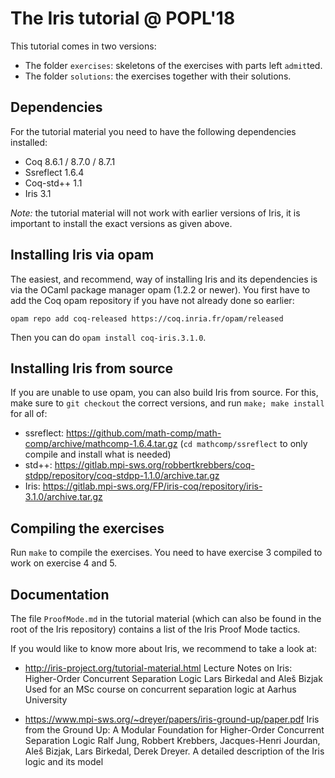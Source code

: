 # The Iris tutorial @ POPL'18

This tutorial comes in two versions:

- The folder `exercises`: skeletons of the exercises with parts left `admit`ted.
- The folder `solutions`: the exercises together with their solutions.

## Dependencies

For the tutorial material you need to have the following dependencies installed:

- Coq 8.6.1 / 8.7.0 / 8.7.1
- Ssreflect 1.6.4
- Coq-std++ 1.1
- Iris 3.1

*Note:* the tutorial material will not work with earlier versions of Iris, it
is important to install the exact versions as given above.

## Installing Iris via opam

The easiest, and recommend, way of installing Iris and its dependencies is via
the OCaml package manager opam (1.2.2 or newer). You first have to add the Coq
opam repository if you have not already done so earlier:

    opam repo add coq-released https://coq.inria.fr/opam/released

Then you can do `opam install coq-iris.3.1.0`.

## Installing Iris from source

If you are unable to use opam, you can also build Iris from source. For this,
make sure to `git checkout` the correct versions, and run `make; make install`
for all of:

* ssreflect: <https://github.com/math-comp/math-comp/archive/mathcomp-1.6.4.tar.gz>
  (`cd mathcomp/ssreflect` to only compile and install what is needed)
* std++: <https://gitlab.mpi-sws.org/robbertkrebbers/coq-stdpp/repository/coq-stdpp-1.1.0/archive.tar.gz>
* Iris: <https://gitlab.mpi-sws.org/FP/iris-coq/repository/iris-3.1.0/archive.tar.gz>

## Compiling the exercises

Run `make` to compile the exercises. You need to have exercise 3 compiled to
work on exercise 4 and 5.

## Documentation

The file `ProofMode.md` in the tutorial material (which can also be found in the
root of the Iris repository) contains a list of the Iris Proof Mode tactics.

If you would like to know more about Iris, we recommend to take a look at:

- http://iris-project.org/tutorial-material.html
  Lecture Notes on Iris: Higher-Order Concurrent Separation Logic
  Lars Birkedal and Aleš Bizjak
  Used for an MSc course on concurrent separation logic at Aarhus University

- https://www.mpi-sws.org/~dreyer/papers/iris-ground-up/paper.pdf
  Iris from the Ground Up: A Modular Foundation for Higher-Order Concurrent
  Separation Logic
  Ralf Jung, Robbert Krebbers, Jacques-Henri Jourdan, Aleš Bizjak, Lars
  Birkedal, Derek Dreyer.
  A detailed description of the Iris logic and its model

